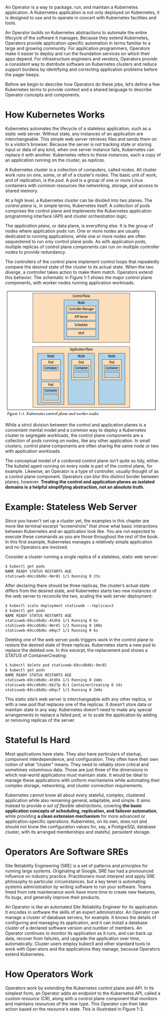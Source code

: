 An Operator is a way to package, run, and maintain a Kubernetes application. A Kubernetes application is not only deployed on Kubernetes, it is designed to use and to operate in concert with Kubernetes facilities and tools.

An Operator builds on Kubernetes abstractions to automate the entire lifecycle of the software it manages. Because they extend Kubernetes, Operators provide application-specific automation in terms familiar to a large and growing community. For application programmers, Operators make it easier to deploy and run the foundation services on which their apps depend. For infrastructure engineers and vendors, Operators provide a consistent way to distribute software on Kubernetes clusters and reduce support burdens by identifying and correcting application problems before the pager beeps.

Before we begin to describe how Operators do these jobs, let’s define a few Kubernetes terms to provide context and a shared language to describe Operator concepts and components.

# How Kubernetes Works

Kubernetes automates the lifecycle of a stateless application, such as a static web server. Without state, any instances of an application are interchangeable. This simple web server retrieves files and sends them on to a visitor’s browser. Because the server is not tracking state or storing input or data of any kind, when one server instance fails, Kubernetes can replace it with another. Kubernetes refers to these instances, each a copy of an application running on the cluster, as *replicas*.

A Kubernetes cluster is a collection of computers, called nodes. All cluster work runs on one, some, or all of a cluster’s nodes. The basic unit of work, and of replication, is the *pod*. A pod is a group of one or more Linux containers with common resources like networking, storage, and access to shared memory.

At a high level, a Kubernetes cluster can be divided into two planes. The *control plane* is, in simple terms, Kubernetes itself. A collection of pods comprises the control plane and implements the Kubernetes application programming interface (API) and cluster orchestration logic.

The *application plane*, or data plane, is everything else. It is the group of nodes where application pods run. One or more nodes are usually dedicated to running applications, while one or more nodes are often sequestered to run only control plane pods. As with application pods, multiple replicas of control plane components can run on multiple controller nodes to provide redundancy.

The controllers of the control plane implement control loops that repeatedly compare the desired state of the cluster to its actual state. When the two diverge, a controller takes action to make them match. Operators extend this behavior. The schematic in Figure 1-1 shows the major control plane components, with worker nodes running application workloads.

![Figure 1-1. kubernetes control plane and worker nodes.png](https://github.com/lang1lang/Technical-Knowledge/blob/master/Kubernetes%20Operators-%E8%87%AA%E5%8A%A8%E5%8C%96%E5%AE%B9%E5%99%A8%E7%BC%96%E6%8E%92%E5%B9%B3%E5%8F%B0/images/Figure%201-1.%20kubernetes%20control%20plane%20and%20worker%20nodes.png?raw=true)

While a strict division between the control and application planes is a convenient mental model and a common way to deploy a Kubernetes cluster to segregate workloads, the control plane components are a collection of pods running on nodes, like any other application. In small clusters, control plane components are often sharing the same node or two with application workloads.

The conceptual model of a cordoned control plane isn't quite so tidy, either. The kubelet agent running on every node is part of the control plane, for example. Likewise, an Operator is a type of controller, usually thought of as a control plane component. Operators can blur this distinct border between planes, however. **Treating the control and application planes as isolated domains is a helpful simplifying abstraction, not an absolute truth.**

# Example: Stateless Web Server

Since you haven't set up a cluster yet, the examples in this chapter are more like terminal excerpt “screenshots” that show what basic interactions between Kubernetes and an application look like. You are not expected to execute these commands as you are those throughout the rest of the book. In this first example, Kubernetes manages a relatively simple application and no Operators are involved.

Consider a cluster running a single replica of a stateless, static web server:

```
$ kubectl get pods
NAME READY STATUS RESTARTS AGE
staticweb-69ccd6d6c-9mr8l 1/1 Running 0 23s
```

After declaring there should be three replicas, the cluster’s actual state differs from the desired state, and Kubernetes starts two new instances of the web server to reconcile the two, scaling the web server deployment:


```
$ kubectl scale deployment staticweb --replicas=3
$ kubectl get pods
NAME READY STATUS RESTARTS AGE
staticweb-69ccd6d6c-4tdhk 1/1 Running 0 6s
staticweb-69ccd6d6c-9mr8l 1/1 Running 0 100s
staticweb-69ccd6d6c-m9qc7 1/1 Running 0 6s
```

Deleting one of the web server pods triggers work in the control plane to restore the desired state of three replicas. Kubernetes starts a new pod to replace the deleted one. In this excerpt, the replacement pod shows a STATUS of ContainerCreating:


```
$ kubectl delete pod staticweb-69ccd6d6c-9mr8l
$ kubectl get pods
NAME READY STATUS RESTARTS AGE
staticweb-69ccd6d6c-4tdhk 1/1 Running 0 2m8s
staticweb-69ccd6d6c-bk27p 0/1 ContainerCreating 0 14s
staticweb-69ccd6d6c-m9qc7 1/1 Running 0 2m8s
```

This static site’s web server is interchangeable with any other replica, or with a new pod that replaces one of the replicas. It doesn’t store data or maintain state in any way. Kubernetes doesn’t need to make any special arrangements to replace a failed pod, or to scale the application by adding or removing replicas of the server.

# Stateful Is Hard

Most applications have state. They also have particulars of startup, component interdependence, and configuration. They often have their own notion of what “cluster” means. They need to reliably store critical and sometimes voluminous data. Those are just three of the dimensions in which real-world applications must maintain state. It would be ideal to manage these applications with uniform mechanisms while automating their complex storage, networking, and cluster connection requirements.

Kubernetes cannot know all about every stateful, complex, clustered application while also remaining general, adaptable, and simple. It aims instead to provide *a set of flexible abstractions*, covering **the basic application concepts of scheduling, replication, and failover automation**, while providing **a clean extension mechanism** for more advanced or application-specific operations. Kubernetes, on its own, does not and should not know the configuration values for, say, a PostgreSQL database cluster, with its arranged memberships and stateful, persistent storage.

# Operators Are Software SREs

Site Reliability Engineering (SRE) is a set of patterns and principles for running large systems. Originating at Google, SRE has had a pronounced influence on industry practice. Practitioners must interpret and apply SRE philosophy to particular circumstances, but a key tenet is automating systems administration by writing software to run your software. Teams freed from rote maintenance work have more time to create new features, fix bugs, and generally improve their products.

An Operator is like an automated Site Reliability Engineer for its application. It encodes in software the skills of an expert administrator. An Operator can manage a cluster of database servers, for example. It knows the details of configuring and managing its application, and it can install a database cluster of a declared software version and number of members. An Operator continues to monitor its application as it runs, and can back up data, recover from failures, and upgrade the application over time, automatically. Cluster users employ kubectl and other standard tools to work with Oper‐ators and the applications they manage, because Operators extend Kubernetes.

# How Operators Work

Operators work by extending the Kubernetes control plane and API. In its simplest form, an Operator adds an endpoint to the Kubernetes API, called a *custom resource* (CR), along with a control plane component that monitors and maintains resources of the new type. This Operator can then take action based on the resource's state. This is illustrated in Figure 1-2.

